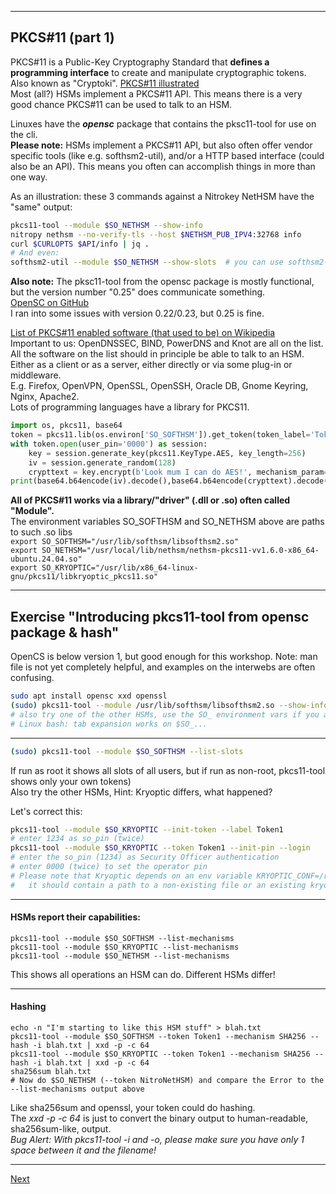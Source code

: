 -----------------------------
## PKCS#11 (part 1)
PKCS#11 is a Public-Key Cryptography Standard that **defines a programming interface** to create and
manipulate cryptographic tokens.  
Also known as "Cryptoki".
[PKCS#11 illustrated](https://github.com/tpm2-software/tpm2-pkcs11/blob/master/docs/illustrations/pkcs11_api_classification.png)  
Most (all?) HSMs implement a PKCS#11 API. This means there is a very good chance PKCS#11 can be used to talk to an HSM.

Linuxes have the ***opensc*** package that contains the pksc11-tool for use on the cli.  
**Please note:** HSMs implement a PKCS#11 API, but also often offer vendor specific tools (like e.g. softhsm2-util), and/or a HTTP based interface (could also be an API). This means you often can accomplish things in  more than one way.

As an illustration: these 3 commands against a Nitrokey NetHSM have the "same" output:
``` bash
pkcs11-tool --module $SO_NETHSM --show-info
nitropy nethsm --no-verify-tls --host $NETHSM_PUB_IPV4:32768 info
curl $CURLOPTS $API/info | jq .
# And even:
softhsm2-util --module $SO_NETHSM --show-slots  # you can use softhsm2-util with a different HSM!
```

**Also note:** The pksc11-tool from the opensc package is mostly functional, but the version number "0.25" does communicate something.  
[OpenSC on GitHub](https://github.com/OpenSC/OpenSC)  
I ran into some issues with version 0.22/0.23, but 0.25 is fine.  

[List of PKCS#11 enabled software (that used to be) on Wikipedia](https://web.archive.org/web/20240405121602/https://en.wikipedia.org/wiki/List_of_applications_using_PKCS_11#expand)  
Important to us: OpenDNSSEC, BIND, PowerDNS and Knot are all on the list.  
All the software on the list should in principle be able to talk to an HSM.  
Either as a client or as a server, either directly or via some plug-in or middleware.  
E.g. Firefox, OpenVPN, OpenSSL, OpenSSH, Oracle DB, Gnome Keyring, Nginx, Apache2.  
Lots of programming languages have a library for PKCS11.
``` python
import os, pkcs11, base64
token = pkcs11.lib(os.environ['SO_SOFTHSM']).get_token(token_label='Token1')
with token.open(user_pin='0000') as session:
    key = session.generate_key(pkcs11.KeyType.AES, key_length=256)
    iv = session.generate_random(128)
    crypttext = key.encrypt(b'Look mum I can do AES!', mechanism_param=iv)
print(base64.b64encode(iv).decode(),base64.b64encode(crypttext).decode())
```

**All of PKCS#11 works via a library/"driver" (.dll or .so) often called
"Module".**  
The environment variables SO_SOFTHSM and SO_NETHSM above are paths to such .so libs  
`export SO_SOFTHSM="/usr/lib/softhsm/libsofthsm2.so"`  
`export SO_NETHSM="/usr/local/lib/nethsm/nethsm-pkcs11-vv1.6.0-x86_64-ubuntu.24.04.so"`  
`export SO_KRYOPTIC="/usr/lib/x86_64-linux-gnu/pkcs11/libkryoptic_pkcs11.so"`  

-----------------
## Exercise "Introducing pkcs11-tool from opensc package & hash"
OpenCS is below version 1, but good enough for this
workshop. Note: man file is not yet completely helpful, and examples 
on the interwebs are often confusing.

``` bash
sudo apt install opensc xxd openssl
(sudo) pkcs11-tool --module /usr/lib/softhsm/libsofthsm2.so --show-info
# also try one of the other HSMs, use the SO_ environment vars if you are tired of typing
# Linux bash: tab expansion works on $SO_...
```

-----------
``` bash
(sudo) pkcs11-tool --module $SO_SOFTHSM --list-slots
```
If run as root it shows all slots of all users, but if run as non-root, pkcs11-tool shows only your own tokens)  
Also try the other HSMs, Hint: Kryoptic differs, what happened?

Let's correct this:
``` bash
pkcs11-tool --module $SO_KRYOPTIC --init-token --label Token1
# enter 1234 as so_pin (twice)
pkcs11-tool --module $SO_KRYOPTIC --token Token1 --init-pin --login
# enter the so_pin (1234) as Security Officer authentication
# enter 0000 (twice) to set the operator pin
# Please note that Kryoptic depends on an env variable KRYOPTIC_CONF=/root/token.sql
#   it should contain a path to a non-existing file or an existing kryoptic sqlite database
```

------------------

#### HSMs report their capabilities:
```
pkcs11-tool --module $SO_SOFTHSM --list-mechanisms
pkcs11-tool --module $SO_KRYOPTIC --list-mechanisms
pkcs11-tool --module $SO_NETHSM --list-mechanisms
```
This shows all operations an HSM can do. Different HSMs differ!

-----------------

#### Hashing
```
echo -n "I'm starting to like this HSM stuff" > blah.txt
pkcs11-tool --module $SO_SOFTHSM --token Token1 --mechanism SHA256 --hash -i blah.txt | xxd -p -c 64
pkcs11-tool --module $SO_KRYOPTIC --token Token1 --mechanism SHA256 --hash -i blah.txt | xxd -p -c 64
sha256sum blah.txt
# Now do $SO_NETHSM (--token NitroNetHSM) and compare the Error to the --list-mechanisms output above
```
Like sha256sum and openssl, your token could do hashing.  
The *xxd -p -c 64* is just to convert the binary output to human-readable, sha256sum-like, output.  
*Bug Alert: With pkcs11-tool -i and -o, please make sure you have only 1 space between it and the filename!*  

---------------

[Next](https://github.com/niek-sidn/hsm_workshop_nethsm/blob/main/Slide16.md)
